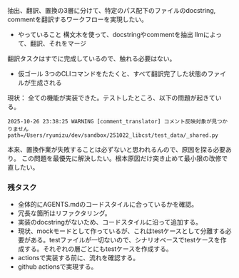 抽出、翻訳、置換の3層に分けて、特定のパス配下のファイルのdocstring, commentを翻訳するワークフローを実現したい。

- やっていること
構文木を使って、docstringやcommentを抽出
llmによって、翻訳、それをマージ

翻訳タスクはすでに完成しているので、触れる必要はない。

- 仮ゴール
3つのCLIコマンドをたたくと、すべて翻訳完了した状態のファイルが生成される

現状：
全ての機能が実装できた。テストしたところ、以下の問題が起きている。

```
2025-10-26 23:38:25 WARNING [comment_translator] コメント反映対象が見つかりません path=/Users/ryumizu/dev/sandbox/251022_libcst/test_data/_shared.py
```
本来、置換作業が失敗することは必ずないと思われるんので、原因を探る必要あり。
この問題を最優先に解決したい。根本原因だけ突き止めて最小限の改修で直したい。


### 残タスク
- 全体的にAGENTS.mdのコードスタイルに合っているかを確認。
- 冗長な箇所はリファクタリング。
- 実装のdocstringがないため、コードスタイルに沿って追加する。
- 現状、mockモードとして作っているが、これはtestケースとして分離する必要がある。testファイルが一切ないので、シナリオベースでtestケースを作成する。それぞれの層ごとにもtestケースを作成する。
- actionsで実装する前に、流れを確認する。
- github actionsで実現する。